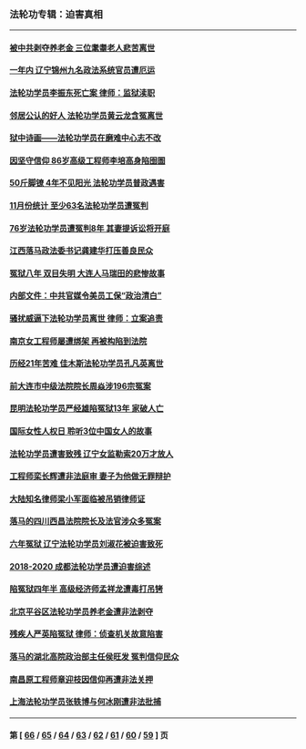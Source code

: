### 法轮功专辑：迫害真相
---
#### [被中共剥夺养老金 三位耄耋老人悲苦离世](../../pages/nf4379/n13424317.md?12100430) 
#### [一年内 辽宁锦州九名政法系统官员遭厄运](../../pages/nf4379/n13422434.md?12100430) 
#### [法轮功学员李振东死亡案 律师：监狱渎职](../../pages/nf4379/n13422564.md?12100430) 
#### [邻居公认的好人 法轮功学员黄云龙含冤离世](../../pages/nf4379/n13421952.md?12100430) 
#### [狱中诗画——法轮功学员在磨难中心志不改](../../pages/nf4379/n13411319.md?12100430) 
#### [因坚守信仰 86岁高级工程师李培高身陷囹圄](../../pages/nf4379/n13419794.md?12100430) 
#### [50斤脚镣 4年不见阳光 法轮功学员普政遇害](../../pages/nf4379/n13417359.md?12100430) 
#### [11月份统计 至少63名法轮功学员遭冤判](../../pages/nf4379/n13416813.md?12100430) 
#### [76岁法轮功学员遭冤判8年 其妻提诉讼将开庭](../../pages/nf4379/n13415071.md?12100430) 
#### [江西落马政法委书记龚建华打压善良民众](../../pages/nf4379/n13412606.md?12100430) 
#### [冤狱八年 双目失明 大连人马瑞田的悲惨故事](../../pages/nf4379/n13413203.md?12100430) 
#### [内部文件：中共官媒令美员工保“政治清白”](../../pages/nf4379/n13413559.md?12100430) 
#### [骚扰威逼下法轮功学员离世 律师：立案追责](../../pages/nf4379/n13411227.md?12100430) 
#### [南京女工程师屡遭绑架 再被构陷到法院](../../pages/nf4379/n13410744.md?12100430) 
#### [历经21年苦难 佳木斯法轮功学员孔凡英离世](../../pages/nf4379/n13410256.md?12100430) 
#### [前大连市中级法院院长周焱涉196宗冤案](../../pages/nf4379/n13408040.md?12100430) 
#### [昆明法轮功学员严经雄陷冤狱13年 家破人亡](../../pages/nf4379/n13408438.md?12100430) 
#### [国际女性人权日 聆听3位中国女人的故事](../../pages/nf4379/n13406864.md?12100430) 
#### [法轮功学员遭害致残 辽宁女监勒索20万才放人](../../pages/nf4379/n13406210.md?12100430) 
#### [工程师栾长辉遭非法庭审 妻子为他做无罪辩护](../../pages/nf4379/n13405677.md?12100430) 
#### [大陆知名律师梁小军面临被吊销律师证](../../pages/nf4379/n13404552.md?12100430) 
#### [落马的四川西昌法院院长及法官涉众多冤案](../../pages/nf4379/n13400861.md?12100430) 
#### [六年冤狱 辽宁法轮功学员刘淑花被迫害致死](../../pages/nf4379/n13403835.md?12100430) 
#### [2018-2020 成都法轮功学员遭迫害综述](../../pages/nf4379/n13398532.md?12100430) 
#### [陷冤狱四年半 高级经济师孟祥龙遭毒打吊铐](../../pages/nf4379/n13400275.md?12100430) 
#### [北京平谷区法轮功学员养老金遭非法剥夺](../../pages/nf4379/n13397851.md?12100430) 
#### [残疾人严英陷冤狱 律师：侦查机关故意陷害](../../pages/nf4379/n13396140.md?12100430) 
#### [落马的湖北高院政治部主任侯旺发 冤判信仰民众](../../pages/nf4379/n13393338.md?12100430) 
#### [南昌原工程师章迎枝因信仰再遭非法关押](../../pages/nf4379/n13391753.md?12100430) 
#### [上海法轮功学员张轶博与何冰刚遭非法批捕](../../pages/nf4379/n13386352.md?12100430) 

---
#### 第 [ [66](./66.md?12100430) / [65](./65.md?12100430) / [64](./64.md?12100430) / [63](./63.md?12100430) / [62](./62.md?12100430) / [61](./61.md?12100430) / [60](./60.md?12100430) / [59](./59.md?12100430) ] 页

